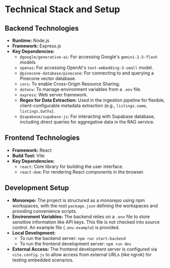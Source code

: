 # Technical Stack and Setup

## Backend Technologies
- **Runtime:** Node.js
- **Framework:** Express.js
- **Key Dependencies:**
  - `@google/generative-ai`: For accessing Google's `gemini-2.5-flash` models.
  - `openai`: For accessing OpenAI's `text-embedding-3-small` model.
  - `@pinecone-database/pinecone`: For connecting to and querying a Pinecone vector database.
  - `cors`: To enable Cross-Origin Resource Sharing.
  - `dotenv`: To manage environment variables from a `.env` file.
  - `express`: Web server framework.
  - **Regex for Data Extraction:** Used in the ingestion pipeline for flexible, client-configurable metadata extraction (e.g., `listings.name`, `listings.baths`).
  - `@supabase/supabase-js`: For interacting with Supabase database, including direct queries for aggregative data in the RAG service.

## Frontend Technologies
- **Framework:** React
- **Build Tool:** Vite
- **Key Dependencies:**
  - `react`: Core library for building the user interface.
  - `react-dom`: For rendering React components in the browser.

## Development Setup
- **Monorepo:** The project is structured as a monorepo using npm workspaces, with the root `package.json` defining the workspaces and providing convenience scripts.
- **Environment Variables:** The backend relies on a `.env` file to store sensitive information like API keys. This file is not checked into source control. An example file (`.env.example`) is provided.
- **Local Development:**
  - To run the backend server: `npm run start:backend`
  - To run the frontend development server: `npm run dev`
- **External Access:** The frontend development server is configured via `vite.config.js` to allow access from external URLs (like ngrok) for testing embedded scenarios.